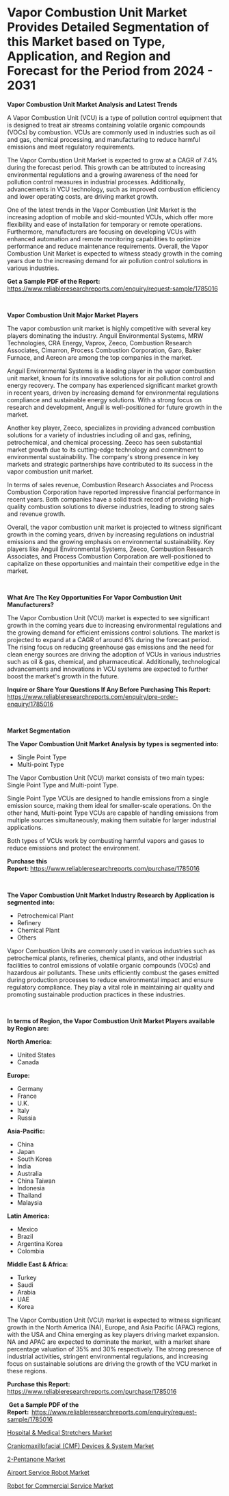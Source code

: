 <p><h1>Vapor Combustion Unit Market Provides Detailed Segmentation of this Market based on Type, Application, and Region and Forecast for the Period from 2024 - 2031</h1></p><p><strong>Vapor Combustion Unit Market Analysis and Latest Trends</strong></p>
<p><p>A Vapor Combustion Unit (VCU) is a type of pollution control equipment that is designed to treat air streams containing volatile organic compounds (VOCs) by combustion. VCUs are commonly used in industries such as oil and gas, chemical processing, and manufacturing to reduce harmful emissions and meet regulatory requirements.</p><p>The Vapor Combustion Unit Market is expected to grow at a CAGR of 7.4% during the forecast period. This growth can be attributed to increasing environmental regulations and a growing awareness of the need for pollution control measures in industrial processes. Additionally, advancements in VCU technology, such as improved combustion efficiency and lower operating costs, are driving market growth.</p><p>One of the latest trends in the Vapor Combustion Unit Market is the increasing adoption of mobile and skid-mounted VCUs, which offer more flexibility and ease of installation for temporary or remote operations. Furthermore, manufacturers are focusing on developing VCUs with enhanced automation and remote monitoring capabilities to optimize performance and reduce maintenance requirements. Overall, the Vapor Combustion Unit Market is expected to witness steady growth in the coming years due to the increasing demand for air pollution control solutions in various industries.</p></p>
<p><strong>Get a Sample PDF of the Report:&nbsp;</strong> <a href="https://www.reliableresearchreports.com/enquiry/request-sample/1785016">https://www.reliableresearchreports.com/enquiry/request-sample/1785016</a></p>
<p>&nbsp;</p>
<p><strong>Vapor Combustion Unit Major Market Players</strong></p>
<p><p>The vapor combustion unit market is highly competitive with several key players dominating the industry. Anguil Environmental Systems, MRW Technologies, CRA Energy, Vaprox, Zeeco, Combustion Research Associates, Cimarron, Process Combustion Corporation, Garo, Baker Furnace, and Aereon are among the top companies in the market.</p><p>Anguil Environmental Systems is a leading player in the vapor combustion unit market, known for its innovative solutions for air pollution control and energy recovery. The company has experienced significant market growth in recent years, driven by increasing demand for environmental regulations compliance and sustainable energy solutions. With a strong focus on research and development, Anguil is well-positioned for future growth in the market.</p><p>Another key player, Zeeco, specializes in providing advanced combustion solutions for a variety of industries including oil and gas, refining, petrochemical, and chemical processing. Zeeco has seen substantial market growth due to its cutting-edge technology and commitment to environmental sustainability. The company's strong presence in key markets and strategic partnerships have contributed to its success in the vapor combustion unit market.</p><p>In terms of sales revenue, Combustion Research Associates and Process Combustion Corporation have reported impressive financial performance in recent years. Both companies have a solid track record of providing high-quality combustion solutions to diverse industries, leading to strong sales and revenue growth.</p><p>Overall, the vapor combustion unit market is projected to witness significant growth in the coming years, driven by increasing regulations on industrial emissions and the growing emphasis on environmental sustainability. Key players like Anguil Environmental Systems, Zeeco, Combustion Research Associates, and Process Combustion Corporation are well-positioned to capitalize on these opportunities and maintain their competitive edge in the market.</p></p>
<p>&nbsp;</p>
<p><strong>What Are The Key Opportunities For Vapor Combustion Unit Manufacturers?</strong></p>
<p><p>The Vapor Combustion Unit (VCU) market is expected to see significant growth in the coming years due to increasing environmental regulations and the growing demand for efficient emissions control solutions. The market is projected to expand at a CAGR of around 6% during the forecast period. The rising focus on reducing greenhouse gas emissions and the need for clean energy sources are driving the adoption of VCUs in various industries such as oil & gas, chemical, and pharmaceutical. Additionally, technological advancements and innovations in VCU systems are expected to further boost the market's growth in the future.</p></p>
<p><strong>Inquire or Share Your Questions If Any Before Purchasing This Report:</strong> <a href="https://www.reliableresearchreports.com/enquiry/pre-order-enquiry/1785016">https://www.reliableresearchreports.com/enquiry/pre-order-enquiry/1785016</a></p>
<p>&nbsp;</p>
<p><strong>Market Segmentation</strong></p>
<p><strong>The Vapor Combustion Unit Market Analysis by types is segmented into:</strong></p>
<p><ul><li>Single Point Type</li><li>Multi-point Type</li></ul></p>
<p><p>The Vapor Combustion Unit (VCU) market consists of two main types: Single Point Type and Multi-point Type. </p><p>Single Point Type VCUs are designed to handle emissions from a single emission source, making them ideal for smaller-scale operations. On the other hand, Multi-point Type VCUs are capable of handling emissions from multiple sources simultaneously, making them suitable for larger industrial applications.</p><p>Both types of VCUs work by combusting harmful vapors and gases to reduce emissions and protect the environment.</p></p>
<p><strong>Purchase this Report:&nbsp;</strong><a href="https://www.reliableresearchreports.com/purchase/1785016">https://www.reliableresearchreports.com/purchase/1785016</a></p>
<p>&nbsp;</p>
<p><strong>The Vapor Combustion Unit Market Industry Research by Application is segmented into:</strong></p>
<p><ul><li>Petrochemical Plant</li><li>Refinery</li><li>Chemical Plant</li><li>Others</li></ul></p>
<p><p>Vapor Combustion Units are commonly used in various industries such as petrochemical plants, refineries, chemical plants, and other industrial facilities to control emissions of volatile organic compounds (VOCs) and hazardous air pollutants. These units efficiently combust the gases emitted during production processes to reduce environmental impact and ensure regulatory compliance. They play a vital role in maintaining air quality and promoting sustainable production practices in these industries.</p></p>
<p>&nbsp;</p>
<p><strong>In terms of Region, the Vapor Combustion Unit Market Players available by Region are:</strong></p>
<p>
    <p> <strong> North America: </strong>
        <ul>
            <li>United States</li>
            <li>Canada</li>
        </ul>
        </p> 
    <p> <strong> Europe: </strong>
        <ul>
            <li>Germany</li>
            <li>France</li>
            <li>U.K.</li>
            <li>Italy</li>
            <li>Russia</li>
        </ul>
        </p> 
    <p> <strong> Asia-Pacific: </strong>
        <ul>
            <li>China</li>
            <li>Japan</li>
            <li>South Korea</li>
            <li>India</li>
            <li>Australia</li>
            <li>China Taiwan</li>
            <li>Indonesia</li>
            <li>Thailand</li>
            <li>Malaysia</li>
        </ul>
        </p> 
    <p> <strong> Latin America: </strong>
        <ul>
            <li>Mexico</li>
            <li>Brazil</li>
            <li>Argentina Korea</li>
            <li>Colombia</li>
        </ul>
        </p> 
    <p> <strong> Middle East & Africa: </strong>
        <ul>
            <li>Turkey</li>
            <li>Saudi</li>
            <li>Arabia</li>
            <li>UAE</li>
            <li>Korea</li>
        </ul>
    </p>
    </p>
<p><p>The Vapor Combustion Unit (VCU) market is expected to witness significant growth in the North America (NA), Europe, and Asia Pacific (APAC) regions, with the USA and China emerging as key players driving market expansion. NA and APAC are expected to dominate the market, with a market share percentage valuation of 35% and 30% respectively. The strong presence of industrial activities, stringent environmental regulations, and increasing focus on sustainable solutions are driving the growth of the VCU market in these regions.</p></p>
<p><strong>Purchase this Report: </strong><a href="https://www.reliableresearchreports.com/purchase/1785016">https://www.reliableresearchreports.com/purchase/1785016</a></p>
<p>&nbsp;<strong>Get a Sample PDF of the Report:&nbsp;&nbsp;</strong><a href="https://www.reliableresearchreports.com/enquiry/request-sample/1785016">https://www.reliableresearchreports.com/enquiry/request-sample/1785016</a></p>
<p><strong></strong></p>
<p><p><a href="https://medium.com/@olgabauch163/hospital-amp-medical-stretchers-market-size-and-market-trends-complete-industry-overview-2024-1ac14b192659">Hospital & Medical Stretchers Market</a></p><p><a href="https://medium.com/@olgabauch163/craniomaxillofacial-cmf-devices-amp-system-market-report-reveals-the-latest-trends-and-growth-af1b758dad30">Craniomaxillofacial (CMF) Devices & System Market</a></p><p><a href="https://issuu.com/reportprime-2/docs/2-pentanone-market-size-2030.pptx">2-Pentanone Market</a></p><p><a href="https://github.com/AKSHATREPORTPRIME/Market-Research-Report-List-3/blob/main/airport-service-robot-market.md">Airport Service Robot Market</a></p><p><a href="https://github.com/indrystar/Market-Research-Report-List-2/blob/main/robot-for-commercial-service-market.md">Robot for Commercial Service Market</a></p></p>
